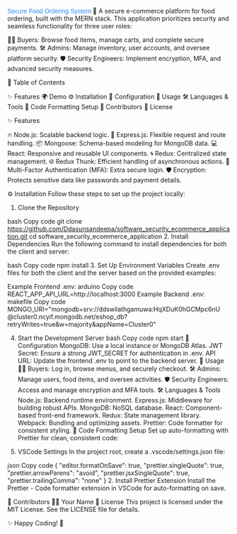 <span style="font-family: Arial, sans-serif; color: #2D89EF;">Secure Food Ordering System</span> 🍔
A secure e-commerce platform for food ordering, built with the MERN stack. This application prioritizes security and seamless functionality for three user roles:

👨‍💻 Buyers: Browse food items, manage carts, and complete secure payments.
🛠️ Admins: Manage inventory, user accounts, and oversee platform security.
🛡️ Security Engineers: Implement encryption, MFA, and advanced security measures.

📖 Table of Contents

✨ Features
🌍 Demo
⚙️ Installation
🔧 Configuration
🚀 Usage
🛠️ Languages & Tools
🎨 Code Formatting Setup
🙌 Contributors
📜 License

✨ Features

🔥 Node.js: Scalable backend logic.
🚀 Express.js: Flexible request and route handling.
📦 Mongoose: Schema-based modeling for MongoDB data.
💻 React: Responsive and reusable UI components.
🌀 Redux: Centralized state management.
🌐 Redux Thunk: Efficient handling of asynchronous actions.
🔑 Multi-Factor Authentication (MFA): Extra secure login.
🛡️ Encryption: Protects sensitive data like passwords and payment details.

⚙️ Installation
Follow these steps to set up the project locally:

1. Clone the Repository

bash
Copy code
git clone https://github.com/Ddasunsandeepa/software_security_ecommerce_application.git
cd software_security_ecommerce_application
2. Install Dependencies
Run the following command to install dependencies for both the client and server:

bash
Copy code
npm install
3. Set Up Environment Variables
Create .env files for both the client and the server based on the provided examples:

Example Frontend .env:
arduino
Copy code
REACT_APP_API_URL=http://localhost:3000
Example Backend .env:
makefile
Copy code
MONGO_URI="mongodb+srv://ddswilathgamuwa:HqXDuK0hGCMpc6nU
@cluster0.ncyif.mongodb.net/eshop_db?retryWrites=true&w=majority&appName=Cluster0"

4. Start the Development Server
bash
Copy code
npm start
🔧 Configuration
MongoDB: Use a local instance or MongoDB Atlas.
JWT Secret: Ensure a strong JWT_SECRET for authentication in .env.
API URL: Update the frontend .env to point to the backend server.
🚀 Usage
👩‍🍳 Buyers: Log in, browse menus, and securely checkout.
🛠️ Admins: Manage users, food items, and oversee activities.
🛡️ Security Engineers: Access and manage encryption and MFA tools.
🛠️ Languages & Tools
Node.js: Backend runtime environment.
Express.js: Middleware for building robust APIs.
MongoDB: NoSQL database.
React: Component-based front-end framework.
Redux: State management library.
Webpack: Bundling and optimizing assets.
Prettier: Code formatter for consistent styling.
🎨 Code Formatting Setup
Set up auto-formatting with Prettier for clean, consistent code:

1. VSCode Settings
In the project root, create a .vscode/settings.json file:

json
Copy code
{
  "editor.formatOnSave": true,
  "prettier.singleQuote": true,
  "prettier.arrowParens": "avoid",
  "prettier.jsxSingleQuote": true,
  "prettier.trailingComma": "none"
}
2. Install Prettier Extension
Install the Prettier - Code formatter extension in VSCode for auto-formatting on save.

🙌 Contributors
🧑‍💻 Your Name
📜 License
This project is licensed under the MIT License. See the LICENSE file for details.

✨ Happy Coding! 🚀
